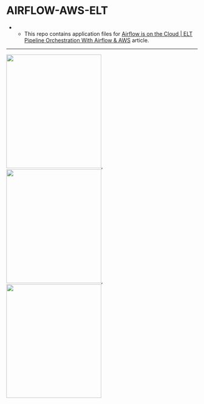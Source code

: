 # AIRFLOW-AWS-ELT

- - This repo contains application files for [Airflow is on the Cloud | ELT Pipeline Orchestration With Airflow & AWS](https://pub.towardsai.net/airflow-is-on-the-cloud-elt-pipeline-orchestration-with-airflow-aws-4d4268e5321a) article.


---------------------------------------------------------------------------------------------------


<img src="https://airflow.apache.org/images/feature-image.png" width="250" height="300">, <img src="https://a0.awsstatic.com/libra-css/images/logos/aws_logo_smile_1200x630.png" width="250" height="300">,<img src="https://www.aalpha.net/wp-content/uploads/2019/05/postgre-database-development-india.png" width="250" height="300">

